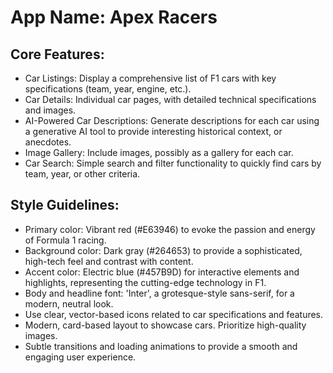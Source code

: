 # **App Name**: Apex Racers

## Core Features:

- Car Listings: Display a comprehensive list of F1 cars with key specifications (team, year, engine, etc.).
- Car Details: Individual car pages, with detailed technical specifications and images.
- AI-Powered Car Descriptions: Generate descriptions for each car using a generative AI tool to provide interesting historical context, or anecdotes. 
- Image Gallery: Include images, possibly as a gallery for each car.
- Car Search: Simple search and filter functionality to quickly find cars by team, year, or other criteria.

## Style Guidelines:

- Primary color: Vibrant red (#E63946) to evoke the passion and energy of Formula 1 racing.
- Background color: Dark gray (#264653) to provide a sophisticated, high-tech feel and contrast with content.
- Accent color: Electric blue (#457B9D) for interactive elements and highlights, representing the cutting-edge technology in F1.
- Body and headline font: 'Inter', a grotesque-style sans-serif, for a modern, neutral look.
- Use clear, vector-based icons related to car specifications and features.
- Modern, card-based layout to showcase cars. Prioritize high-quality images.
- Subtle transitions and loading animations to provide a smooth and engaging user experience.